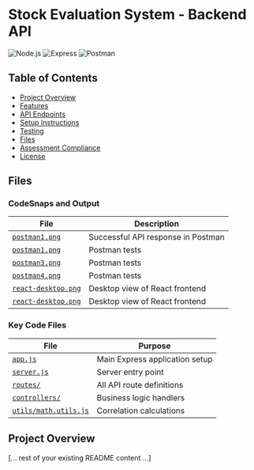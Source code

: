 # Stock Evaluation System - Backend API

![Node.js](https://img.shields.io/badge/Node.js-18.x-green)
![Express](https://img.shields.io/badge/Express-5.x-blue)
![Postman](https://img.shields.io/badge/Tested_with-Postman-orange)

## Table of Contents
- [Project Overview](#project-overview)
- [Features](#features)
- [API Endpoints](#api-endpoints)
- [Setup Instructions](#setup-instructions)
- [Testing](#testing)
- [Files](#files)
- [Assessment Compliance](#assessment-compliance)
- [License](#license)

## Files

### CodeSnaps and Output
| File | Description |
|------|-------------|
| [`postman1.png`](screenshots/p1.png) | Successful API response in Postman |
| [`postman1.png`](screenshots/p2.png) | Postman tests |
| [`postman3.png`](screenshots/p3.png) | Postman tests |
| [`postman4.png`](screenshots/p4.png) | Postman tests |
| [`react-desktop.png`](screenshots/r2.png) | Desktop view of React frontend |
| [`react-desktop.png`](screenshots/r1.png) | Desktop view of React frontend |


### Key Code Files
| File | Purpose |
|------|---------|
| [`app.js`](backend/app.js) | Main Express application setup |
| [`server.js`](backend/server.js) | Server entry point |
| [`routes/`](backend/routes/) | All API route definitions |
| [`controllers/`](backend/controllers/) | Business logic handlers |
| [`utils/math.utils.js`](backend/utils/math.utils.js) | Correlation calculations |

## Project Overview
[... rest of your existing README content ...]
